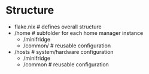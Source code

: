 # Structure
* flake.nix # defines overall structure
* /home # subfolder for each home manager instance
    + /minifridge
    + /common/ # reusable configuration
* /hosts # system/hardware configuration
    + /minifridge
    + /common # reusable configuration